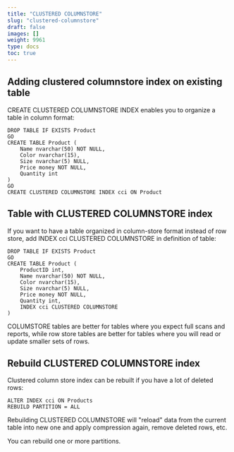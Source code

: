 ```yaml
---
title: "CLUSTERED COLUMNSTORE"
slug: "clustered-columnstore"
draft: false
images: []
weight: 9961
type: docs
toc: true
---
```


## Adding clustered columnstore index on existing table
CREATE CLUSTERED COLUMNSTORE INDEX enables you to organize a table in column format:

    DROP TABLE IF EXISTS Product
    GO
    CREATE TABLE Product (
        Name nvarchar(50) NOT NULL,
        Color nvarchar(15),
        Size nvarchar(5) NULL,
        Price money NOT NULL,
        Quantity int
    )
    GO
    CREATE CLUSTERED COLUMNSTORE INDEX cci ON Product 



## Table with CLUSTERED COLUMNSTORE index
If you want to have a table organized in column-store format instead of row store, add INDEX cci CLUSTERED COLUMNSTORE in definition of table:

    DROP TABLE IF EXISTS Product
    GO
    CREATE TABLE Product (
        ProductID int,
        Name nvarchar(50) NOT NULL,
        Color nvarchar(15),
        Size nvarchar(5) NULL,
        Price money NOT NULL,
        Quantity int,
        INDEX cci CLUSTERED COLUMNSTORE
    )

COLUMSTORE tables are better for tables where you expect full scans and reports, while row store tables are better for tables where you will read or update smaller sets of rows.

## Rebuild CLUSTERED COLUMNSTORE index
Clustered column store index can be rebuilt if you have a lot of deleted rows:

    ALTER INDEX cci ON Products
    REBUILD PARTITION = ALL

Rebuilding CLUSTERED COLUMNSTORE will "reload" data from the current table into new one and apply compression again, remove deleted rows, etc. 

You can rebuild one or more partitions.

